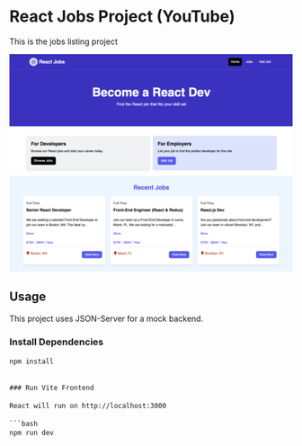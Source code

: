 # React Jobs Project (YouTube)

This is the jobs listing project

<img src="public/screen.png" />

## Usage

This project uses JSON-Server for a mock backend.

### Install Dependencies

```bash
npm install
```

<!-- ### Run JSON Server

The server will run on http://localhost:8000

```bash
npm run server -->
```

### Run Vite Frontend

React will run on http://localhost:3000

```bash
npm run dev
```

<!-- ### Build for Production

```bash
npm run build
```

### Preview Production Build

```bash
npm run preview -->
```
